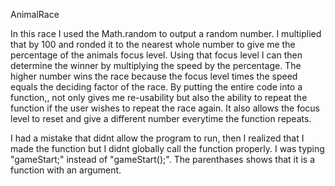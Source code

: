 AnimalRace

In this race I used the Math.random to output a random number. I multiplied that by 100 and ronded it to the nearest whole number to give me the percentage of the animals focus level. Using that focus level I can then determine the winner by multiplying the speed by the percentage. The higher number wins the race because the focus level times the speed equals the deciding factor of the race. By putting the entire code into a function,, not only gives me re-usability but also the ability to repeat the function if the user wishes to repeat the race again. It also allows the focus level to reset and give a different number everytime the function repeats.

I had a mistake that didnt allow the program to run, then I realized that I made the function but I didnt globally call the function properly. I was typing "gameStart;" instead of "gameStart();". The parenthases shows that it is a function with an argument.


